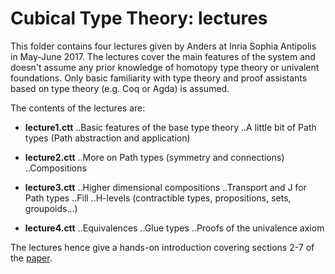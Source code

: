 Cubical Type Theory: lectures
=============================

This folder contains four lectures given by Anders at Inria Sophia
Antipolis in May-June 2017. The lectures cover the main features of
the system and doesn't assume any prior knowledge of homotopy type
theory or univalent foundations. Only basic familiarity with type
theory and proof assistants based on type theory (e.g. Coq or Agda) is
assumed.

The contents of the lectures are:

* **lecture1.ctt**
..Basic features of the base type theory
..A little bit of Path types (Path abstraction and application)

* **lecture2.ctt**
..More on Path types (symmetry and connections)
..Compositions

* **lecture3.ctt**
..Higher dimensional compositions
..Transport and J for Path types
..Fill
..H-levels (contractible types, propositions, sets, groupoids...)

* **lecture4.ctt**
..Equivalences
..Glue types
..Proofs of the univalence axiom

The lectures hence give a hands-on introduction covering sections 2-7
of the [paper](https://arxiv.org/abs/1611.02108).